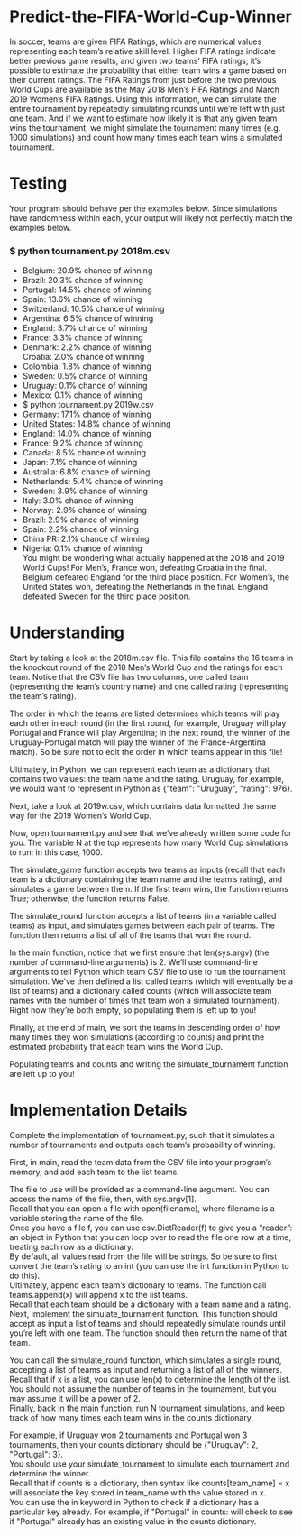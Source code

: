 # Predict-the-FIFA-World-Cup-Winner
In soccer, teams are given FIFA Ratings, which are numerical values representing each team’s relative skill level. Higher FIFA ratings indicate better previous game results, and given two teams’ FIFA ratings, it’s possible to estimate the probability that either team wins a game based on their current ratings. The FIFA Ratings from just before the two previous World Cups are available as the May 2018 Men’s FIFA Ratings and March 2019 Women’s FIFA Ratings.  Using this information, we can simulate the entire tournament by repeatedly simulating rounds until we’re left with just one team. And if we want to estimate how likely it is that any given team wins the tournament, we might simulate the tournament many times (e.g. 1000 simulations) and count how many times each team wins a simulated tournament.</br>


# Testing
Your program should behave per the examples below. Since simulations have randomness within each, your output will likely not perfectly match the examples below.</br>

### $ python tournament.py 2018m.csv</br>
* Belgium: 20.9% chance of winning</br>
* Brazil: 20.3% chance of winning</br>
* Portugal: 14.5% chance of winning</br>
* Spain: 13.6% chance of winning</br>
* Switzerland: 10.5% chance of winning</br>
* Argentina: 6.5% chance of winning</br>
* England: 3.7% chance of winning</br>
* France: 3.3% chance of winning</br>
* Denmark: 2.2% chance of winning</br>
Croatia: 2.0% chance of winning</br>
* Colombia: 1.8% chance of winning</br>
* Sweden: 0.5% chance of winning</br>
* Uruguay: 0.1% chance of winning</br>
* Mexico: 0.1% chance of winning</br>
* $ python tournament.py 2019w.csv</br>
* Germany: 17.1% chance of winning</br>
* United States: 14.8% chance of winning</br>
* England: 14.0% chance of winning</br>
* France: 9.2% chance of winning</br>
* Canada: 8.5% chance of winning</br>
* Japan: 7.1% chance of winning</br>
* Australia: 6.8% chance of winning</br>
* Netherlands: 5.4% chance of winning</br>
* Sweden: 3.9% chance of winning</br>
* Italy: 3.0% chance of winning</br>
* Norway: 2.9% chance of winning</br>
* Brazil: 2.9% chance of winning</br>
* Spain: 2.2% chance of winning</br>
* China PR: 2.1% chance of winning</br>
* Nigeria: 0.1% chance of winning</br>
You might be wondering what actually happened at the 2018 and 2019 World Cups! For Men’s, France won, defeating Croatia in the final. Belgium defeated England for the third place position. For Women’s, the United States won, defeating the Netherlands in the final. England defeated Sweden for the third place position.</br>



# Understanding
Start by taking a look at the 2018m.csv file. This file contains the 16 teams in the knockout round of the 2018 Men’s World Cup and the ratings for each team. Notice that the CSV file has two columns, one called team (representing the team’s country name) and one called rating (representing the team’s rating).</br>

The order in which the teams are listed determines which teams will play each other in each round (in the first round, for example, Uruguay will play Portugal and France will play Argentina; in the next round, the winner of the Uruguay-Portugal match will play the winner of the France-Argentina match). So be sure not to edit the order in which teams appear in this file!</br>

Ultimately, in Python, we can represent each team as a dictionary that contains two values: the team name and the rating. Uruguay, for example, we would want to represent in Python as {"team": "Uruguay", "rating": 976}.</br>

Next, take a look at 2019w.csv, which contains data formatted the same way for the 2019 Women’s World Cup.</br>

Now, open tournament.py and see that we’ve already written some code for you. The variable N at the top represents how many World Cup simulations to run: in this case, 1000.</br>

The simulate_game function accepts two teams as inputs (recall that each team is a dictionary containing the team name and the team’s rating), and simulates a game between them. If the first team wins, the function returns True; otherwise, the function returns False.</br>

The simulate_round function accepts a list of teams (in a variable called teams) as input, and simulates games between each pair of teams. The function then returns a list of all of the teams that won the round.</br>

In the main function, notice that we first ensure that len(sys.argv) (the number of command-line arguments) is 2. We’ll use command-line arguments to tell Python which team CSV file to use to run the tournament simulation. We’ve then defined a list called teams (which will eventually be a list of teams) and a dictionary called counts (which will associate team names with the number of times that team won a simulated tournament). Right now they’re both empty, so populating them is left up to you!</br>

Finally, at the end of main, we sort the teams in descending order of how many times they won simulations (according to counts) and print the estimated probability that each team wins the World Cup.</br>

Populating teams and counts and writing the simulate_tournament function are left up to you!</br>

# Implementation Details
Complete the implementation of tournament.py, such that it simulates a number of tournaments and outputs each team’s probability of winning.</br>

First, in main, read the team data from the CSV file into your program’s memory, and add each team to the list teams.</br>

The file to use will be provided as a command-line argument. You can access the name of the file, then, with sys.argv[1].</br>
Recall that you can open a file with open(filename), where filename is a variable storing the name of the file.</br>
Once you have a file f, you can use csv.DictReader(f) to give you a “reader”: an object in Python that you can loop over to read the file one row at a time, treating each row as a dictionary.</br>
By default, all values read from the file will be strings. So be sure to first convert the team’s rating to an int (you can use the int function in Python to do this).</br>
Ultimately, append each team’s dictionary to teams. The function call teams.append(x) will append x to the list teams.</br>
Recall that each team should be a dictionary with a team name and a rating.</br>
Next, implement the simulate_tournament function. This function should accept as input a list of teams and should repeatedly simulate rounds until you’re left with one team. The function should then return the name of that team.</br>

You can call the simulate_round function, which simulates a single round, accepting a list of teams as input and returning a list of all of the winners.
Recall that if x is a list, you can use len(x) to determine the length of the list.</br>
You should not assume the number of teams in the tournament, but you may assume it will be a power of 2.</br>
Finally, back in the main function, run N tournament simulations, and keep track of how many times each team wins in the counts dictionary.</br>

For example, if Uruguay won 2 tournaments and Portugal won 3 tournaments, then your counts dictionary should be {"Uruguay": 2, "Portugal": 3}.</br>
You should use your simulate_tournament to simulate each tournament and determine the winner.</br>
Recall that if counts is a dictionary, then syntax like counts[team_name] = x will associate the key stored in team_name with the value stored in x.</br>
You can use the in keyword in Python to check if a dictionary has a particular key already. For example, if "Portugal" in counts: will check to see if "Portugal" already has an existing value in the counts dictionary.</br>
